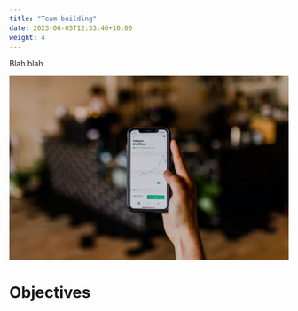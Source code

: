 ```yaml
---
title: "Team building"
date: 2023-06-05T12:33:46+10:00
weight: 4
---
```


Blah blah

![Consulting](/images/austin-distel-nGc5RT2HmF0-unsplash.jpg)

# Objectives
